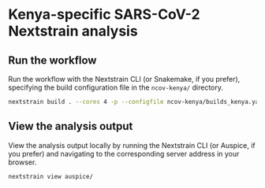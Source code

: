 # Kenya-specific SARS-CoV-2 Nextstrain analysis

## Run the workflow

Run the workflow with the Nextstrain CLI (or Snakemake, if you prefer), specifying the build configuration file in the `ncov-kenya/` directory.

``` bash
nextstrain build . --cores 4 -p --configfile ncov-kenya/builds_kenya.yaml
```

## View the analysis output

View the analysis output locally by running the Nextstrain CLI (or Auspice, if you prefer) and navigating to the corresponding server address in your browser.

``` bash
nextstrain view auspice/
```
